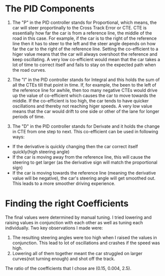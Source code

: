 The PID Components
===================

1. The "P" in the PID controller stands for Proportional, which means, the car will steer proportinally to the Cross Track Error or CTE. CTE is essentially how far the car is from a reference line, the middle of the road in this case. For example, if the car is to the right of the reference line then it has to steer to the left and the steer angle depends on how far the car to the right of the reference line. Setting the co-efficient to a higer value means that the car will always overshoot the reference and keep oscillating. A very low co-efficient would mean that the car takes a lot of time to correct itself and fails to stay on the expected path when the road curves.

2. The "I" in the PID controller stands for Integral and this holds the sum of all the CTEs till that point in time. If, for example, the been to the left of the reference line for awhile, then too many negative CTEs would drive up the value of co-efficient which causes the car to move towards the middle. If the co-efficient is too high, the car tends to have quicker oscillations and thereby not reaching higer speeds. A very low value means that the car would drift to one side or other of the lane for longer periods of time.

3. The "D" in the PID controller stands for Derivate and it holds the change in CTE from one step to next. This co-efficient can be used in following ways:
* If the derivative is quickly changing then the car correct itself quickly(high steering angle)
* If the car is moving away from the reference line, this will cause the steering to get larger (as the derivative sign will match the proportional sign)
* If the car is moving towards the reference line (meaning the derivative value will be negative), the car's steering angle will get smoothed out.
This leads to a more smoother driving experience.

Finding the right Coefficients
===============================

The final values were determined by manual tuning. I tried lowering and raising values in conjunction with each other as well as tuning each individually. Two key observations I made were:
1. The resulting steering angles were too high when I raised the values in conjunction. This lead to lot of oscillations and crashes if the speed was high.
2. Lowering all of them together meant the car struggled on larger curves(not turning enough) and shot off the track.

The ratio of the coefficients that I chose are (0.15, 0.004, 2.5).
